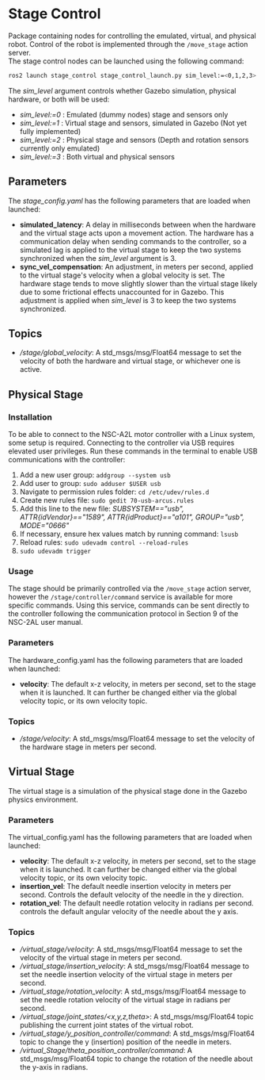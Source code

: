 # Stage Control
Package containing nodes for controlling the emulated, virtual, and physical robot. Control of the robot is implemented through the ```/move_stage``` action server.\
The stage control nodes can be launched using the following command:
```bash
ros2 launch stage_control stage_control_launch.py sim_level:=<0,1,2,3>
```

The *sim_level* argument controls whether Gazebo simulation, physical hardware, or both will be used:
- *sim_level:=0* : Emulated (dummy nodes) stage and sensors only
- *sim_level:=1* : Virtual stage and sensors, simulated in Gazebo (Not yet fully implemented)
- *sim_level:=2* : Physical stage and sensors (Depth and rotation sensors currently only emulated)
- *sim_level:=3* : Both virtual and physical sensors

## Parameters
The *stage_config.yaml* has the following parameters that are loaded when launched:
- **simulated_latency**: A delay in milliseconds between when the hardware and the virtual stage acts upon a movement action. The hardware has a communication delay when sending commands to the controller, so a simulated lag is applied to the virtual stage to keep the two systems synchronized when the *sim_level* argument is 3.
- **sync_vel_compensation**: An adjustment, in meters per second, applied to the virtual stage's velocity when a global velocity is set. The hardware stage tends to move slightly slower than the virtual stage likely due to some frictional effects unaccounted for in Gazebo. This adjustment is applied when *sim_level* is 3 to keep the two systems synchronized.

## Topics
- */stage/global_velocity*: A std_msgs/msg/Float64 message to set the velocity of both the hardware and virtual stage, or whichever one is active.


## Physical Stage

### Installation
To be able to connect to the NSC-A2L motor controller with a Linux system, some setup is required. Connecting to the controller via USB requires elevated user privileges. Run these commands in the terminal to enable USB communications with the controller:
1. Add a new user group: ```addgroup --system usb```
2. Add user to group: ```sudo adduser $USER usb```
3. Navigate to permission rules folder: ```cd /etc/udev/rules.d```
4. Create new rules file: ```sudo gedit 70-usb-arcus.rules```
5. Add this line to the new file: *SUBSYSTEM=="usb", ATTR{idVendor}=="1589", ATTR{idProduct}=="a101", GROUP="usb", MODE="0666"*
6. If necessary, ensure hex values match by running command: ```lsusb```
7. Reload rules: ```sudo udevadm control --reload-rules```
8. ```sudo udevadm trigger```

### Usage
The stage should be primarily controlled via the ```/move_stage``` action server, however the ```/stage/controller/command``` service is available for more specific commands. Using this service, commands can be sent directly to the controller following the communication protocol in Section 9 of the NSC-2AL user manual.

### Parameters
The hardware_config.yaml has the following parameters that are loaded when launched:
- **velocity**: The default x-z velocity, in meters per second, set to the stage when it is launched. It can further be changed either via the global velocity topic, or its own velocity topic.

### Topics
- */stage/velocity*: A std_msgs/msg/Float64 message to set the velocity of the hardware stage in meters per second.

## Virtual Stage
The virtual stage is a simulation of the physical stage done in the Gazebo physics environment.

### Parameters
The virtual_config.yaml has the following parameters that are loaded when launched:
- **velocity**: The default x-z velocity, in meters per second, set to the stage when it is launched. It can further be changed either via the global velocity topic, or its own velocity topic.
 - **insertion_vel**: The default needle insertion velocity in meters per second. Controls the default velocity of the needle in the y direction.
 - **rotation_vel**: The default needle rotation velocity in radians per second. controls the default angular velocity of the needle about the y axis.

### Topics
- */virtual_stage/velocity*: A std_msgs/msg/Float64 message to set the velocity of the virtual stage in meters per second.
- */virtual_stage/insertion_velocity*: A std_msgs/msg/Float64 message to set the needle insertion velocity of the virtual stage in meters per second.
- */virtual_stage/rotation_velocity*: A std_msgs/msg/Float64 message to set the needle rotation velocity of the virtual stage in radians per second.
- */virtual_stage/joint_states/<x,y,z,theta>*: A std_msgs/msg/Float64 topic publishing the current joint states of the virtual robot.
- */virtual_stage/y_position_controller/command*: A std_msgs/msg/Float64 topic to change the y (insertion) position of the needle in meters.
- */virtual_Stage/theta_position_controller/command*: A std_msgs/msg/Float64 topic to change the rotation of the needle about the y-axis in radians.